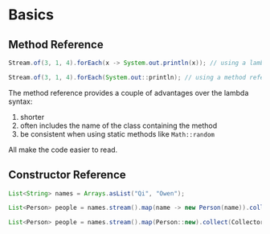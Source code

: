 # Basics

## Method Reference
```java
Stream.of(3, 1, 4).forEach(x -> System.out.println(x)); // using a lambda expression

Stream.of(3, 1, 4).forEach(System.out::println); // using a method reference
```

The method reference provides a couple of advantages over the lambda syntax:
1. shorter
2. often includes the name of the class containing the method
3. be consistent when using static methods like `Math::random`

All make the code easier to read.

## Constructor Reference
```java
List<String> names = Arrays.asList("Qi", "Owen");

List<Person> people = names.stream().map(name -> new Person(name)).collect(Collectors.toList()); // using a lambda expression

List<Person> people = names.stream().map(Person::new).collect(Collectors.toList()); // using a constructor reference
```

